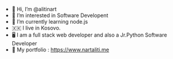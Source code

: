 - 👋 Hi, I’m @alitinart
- 👀 I’m interested in Software Developent
- 🌱 I’m currently learning node.js
- 🇽🇰  I live in Kosovo.
- 🖥  I am a full stack web developer and also a Jr.Python Software Developer
- 🤖  My portfolio : https://www.nartaliti.me
